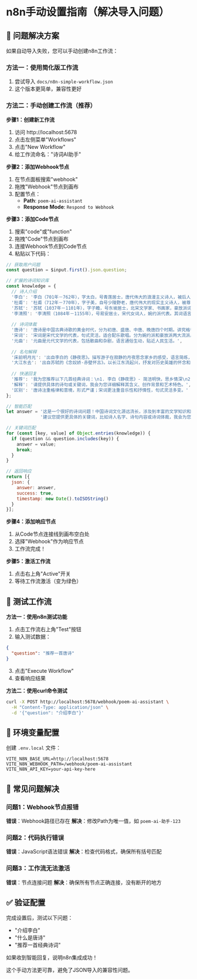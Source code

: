 # n8n手动设置指南（解决导入问题）

## 🔧 问题解决方案

如果自动导入失败，您可以手动创建n8n工作流：

### 方法一：使用简化版工作流
1. 尝试导入 `docs/n8n-simple-workflow.json`
2. 这个版本更简单，兼容性更好

### 方法二：手动创建工作流（推荐）

**步骤1：创建新工作流**
1. 访问 http://localhost:5678
2. 点击左侧菜单"Workflows"
3. 点击"New Workflow"
4. 给工作流命名："诗词AI助手"

**步骤2：添加Webhook节点**
1. 在节点面板搜索"webhook"
2. 拖拽"Webhook"节点到画布
3. 配置节点：
   - **Path**: `poem-ai-assistant`
   - **Response Mode**: `Respond to Webhook`

**步骤3：添加Code节点**
1. 搜索"code"或"function"
2. 拖拽"Code"节点到画布
3. 连接Webhook节点到Code节点
4. 粘贴以下代码：

```javascript
// 获取用户问题
const question = $input.first().json.question;

// 扩展的诗词知识库
const knowledge = {
  // 诗人介绍
  '李白': '李白（701年－762年），字太白，号青莲居士，唐代伟大的浪漫主义诗人，被后人誉为"诗仙"。其诗豪放飘逸，想象丰富，语言流转自然。代表作品：《静夜思》、《将进酒》、《蜀道难》。',
  '杜甫': '杜甫（712年－770年），字子美，自号少陵野老，唐代伟大的现实主义诗人，被尊为"诗圣"。其诗沉郁顿挫，反映社会现实。代表作品：《春望》、《登高》、《茅屋为秋风所破歌》。',
  '苏轼': '苏轼（1037年－1101年），字子瞻，号东坡居士，北宋文学家、书画家，豪放派词人代表。诗词文赋皆精，风格豪放洒脱。代表作品：《水调歌头》、《念奴娇·赤壁怀古》。',
  '李清照': '李清照（1084年－1155年），号易安居士，宋代女词人，婉约派代表。其词语言清丽，感情真挚。代表作品：《声声慢》、《如梦令》。',
  
  // 诗词体裁
  '唐诗': '唐诗是中国古典诗歌的黄金时代，分为初唐、盛唐、中唐、晚唐四个时期。讲究格律，形式严谨，意境深远。',
  '宋词': '宋词是宋代文学的代表，句式灵活，适合配乐歌唱。分为婉约派和豪放派两大流派。',
  '元曲': '元曲是元代文学的代表，包括散曲和杂剧，语言通俗生动，贴近人民生活。',
  
  // 名句解释
  '床前明月光': '出自李白的《静夜思》。描写游子在寂静的月夜思念家乡的感受，语言简练，意境深远。',
  '大江东去': '出自苏轼的《念奴娇·赤壁怀古》。以长江东流起兴，抒发对历史英雄的怀念和对人生短暂的感慨。',
  
  // 快速回复
  '推荐': '我为您推荐以下几首经典诗词：\n1. 李白《静夜思》- 简洁明快，思乡情深\n2. 杜甫《春望》- 忧国忧民，沉郁顿挫\n3. 苏轼《水调歌头》- 豪放洒脱，意境开阔',
  '解释': '请提供具体的诗句或关键词，我会为您详细解释其含义、创作背景和艺术特色。',
  '区别': '唐诗注重格律和意境，形式严谨；宋词更注重音乐性和抒情性，句式灵活多变。'
};

// 智能匹配
let answer = '这是一个很好的诗词问题！中国诗词文化源远流长，涉及到丰富的文学知识和历史背景。' +
             '建议您提供更具体的关键词，比如诗人名字、诗句内容或诗词体裁，我会为您详细解答。';

// 关键词匹配
for (const [key, value] of Object.entries(knowledge)) {
  if (question && question.includes(key)) {
    answer = value;
    break;
  }
}

// 返回响应
return [{ 
  json: { 
    answer: answer,
    success: true,
    timestamp: new Date().toISOString()
  } 
}];
```

**步骤4：添加响应节点**
1. 从Code节点连接线到画布空白处
2. 选择"Webhook"作为响应节点
3. 工作流完成！

**步骤5：激活工作流**
1. 点击右上角"Active"开关
2. 等待工作流激活（变为绿色）

## 🚀 测试工作流

**方法一：使用n8n测试功能**
1. 点击工作流右上角"Test"按钮
2. 输入测试数据：
```json
{
  "question": "推荐一首唐诗"
}
```
3. 点击"Execute Workflow"
4. 查看响应结果

**方法二：使用curl命令测试**
```bash
curl -X POST http://localhost:5678/webhook/poem-ai-assistant \
  -H "Content-Type: application/json" \
  -d '{"question": "介绍李白"}'
```

## 🔧 环境变量配置

创建 `.env.local` 文件：
```env
VITE_N8N_BASE_URL=http://localhost:5678
VITE_N8N_WEBHOOK_PATH=/webhook/poem-ai-assistant
VITE_N8N_API_KEY=your-api-key-here
```

## 🐛 常见问题解决

### 问题1：Webhook节点报错
**错误**：Webhook路径已存在
**解决**：修改Path为唯一值，如 `poem-ai-助手-123`

### 问题2：代码执行错误
**错误**：JavaScript语法错误
**解决**：检查代码格式，确保所有括号匹配

### 问题3：工作流无法激活
**错误**：节点连接问题
**解决**：确保所有节点正确连接，没有断开的地方

## ✅ 验证配置

完成设置后，测试以下问题：
- "介绍李白"
- "什么是唐诗"
- "推荐一首经典诗词"

如果收到智能回复，说明n8n集成成功！

这个手动方法更可靠，避免了JSON导入的兼容性问题。